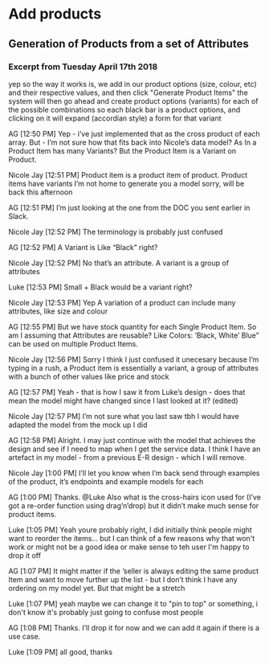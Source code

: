 # Add products

## Generation of Products from a set of Attributes

### Excerpt from Tuesday April 17th 2018
yep
so the way it works is, we add in our product options (size, colour, etc) and their respective values, and then click "Generate Product Items"
the system will then go ahead and create product options (variants) for each of the possible combinations
so each black bar is a product options, and clicking on it will expand (accordian style) a form for that variant

AG [12:50 PM]
Yep - i’ve just implemented that as the cross product of each array.
But - I’m not sure how that fits back into Nicole’s data model?
As In a Product Item has many Variants?
But the Product Item is a Variant on Product.

Nicole Jay [12:51 PM]
Product item is a product item of product. Product items have variants
I’m not home to generate you a model sorry, will be back this afternoon

AG [12:51 PM]
I’m just looking at the one from the DOC you sent earlier in Slack.

Nicole Jay [12:52 PM]
The terminology is probably just confused

AG [12:52 PM]
A Variant is Like “Black” right?

Nicole Jay [12:52 PM]
No that’s an attribute. A variant is a group of attributes

Luke [12:53 PM]
Small + Black would be a variant right?

Nicole Jay [12:53 PM]
Yep
A variation of a product can include many attributes, like size and colour

AG [12:55 PM]
But we have stock quantity for each Single Product Item. So am I assuming that Attributes are reusable? Like Colors: ‘Black, White’ Blue” can be used on multiple Product Items.

Nicole Jay [12:56 PM]
Sorry I think I just confused it unecesary because I’m typing in a rush, a Product item is essentially a variant, a group of attributes with a bunch of other values like price and stock

AG [12:57 PM]
Yeah - that is how I saw it from Luke’s design -  does that mean the model might have changed since I last looked at it? (edited)

Nicole Jay [12:57 PM]
I’m not sure what you last saw tbh
I would have adapted the model from the mock up I did

AG [12:58 PM]
Alright. I may just continue with the model that achieves the design and see if I need to map when I get the service data.
I think I have an artefact in my model - from a previous E-R design - which I will remove.

Nicole Jay [1:00 PM]
I’ll let you know when I’m back send through examples of the product, it’s endpoints and example models for each

AG [1:00 PM]
Thanks.
@Luke Also what is the cross-hairs icon used for (I’ve got a re-order function using drag’n’drop) but it didn’t make much sense for product items.

Luke [1:05 PM]
Yeah youre probably right, I did initially think people might want to reorder the items... but I can think of a few reasons why that won't work or might not be a good idea or make sense to teh user
I'm happy to drop it off

AG [1:07 PM]
It might matter if the ’seller is always editing the same product Item and want to move further up the list - but I don’t think I have any ordering on my model yet.
But that might be a stretch

Luke [1:07 PM]
yeah maybe we can change it to "pin to top"
or something, i don't know
it's probably just going to confuse most people

AG [1:08 PM]
Thanks. I’ll drop it for now and we can add it again if there is  a use case.

Luke [1:09 PM]
all good, thanks